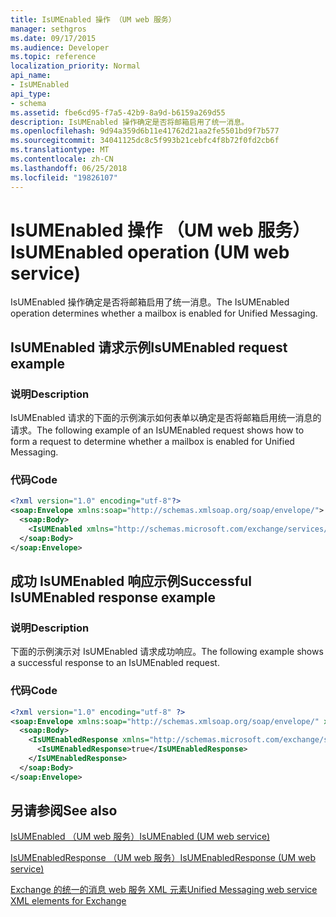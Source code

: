 ```yaml
---
title: IsUMEnabled 操作 （UM web 服务）
manager: sethgros
ms.date: 09/17/2015
ms.audience: Developer
ms.topic: reference
localization_priority: Normal
api_name:
- IsUMEnabled
api_type:
- schema
ms.assetid: fbe6cd95-f7a5-42b9-8a9d-b6159a269d55
description: IsUMEnabled 操作确定是否将邮箱启用了统一消息。
ms.openlocfilehash: 9d94a359d6b11e41762d21aa2fe5501bd9f7b577
ms.sourcegitcommit: 34041125dc8c5f993b21cebfc4f8b72f0fd2cb6f
ms.translationtype: MT
ms.contentlocale: zh-CN
ms.lasthandoff: 06/25/2018
ms.locfileid: "19826107"
---
```

# <a name="isumenabled-operation-um-web-service"></a><span data-ttu-id="f675e-103">IsUMEnabled 操作 （UM web 服务）</span><span class="sxs-lookup"><span data-stu-id="f675e-103">IsUMEnabled operation (UM web service)</span></span>

<span data-ttu-id="f675e-104">IsUMEnabled 操作确定是否将邮箱启用了统一消息。</span><span class="sxs-lookup"><span data-stu-id="f675e-104">The IsUMEnabled operation determines whether a mailbox is enabled for Unified Messaging.</span></span>
  
## <a name="isumenabled-request-example"></a><span data-ttu-id="f675e-105">IsUMEnabled 请求示例</span><span class="sxs-lookup"><span data-stu-id="f675e-105">IsUMEnabled request example</span></span>

### <a name="description"></a><span data-ttu-id="f675e-106">说明</span><span class="sxs-lookup"><span data-stu-id="f675e-106">Description</span></span>

<span data-ttu-id="f675e-107">IsUMEnabled 请求的下面的示例演示如何表单以确定是否将邮箱启用统一消息的请求。</span><span class="sxs-lookup"><span data-stu-id="f675e-107">The following example of an IsUMEnabled request shows how to form a request to determine whether a mailbox is enabled for Unified Messaging.</span></span>
  
### <a name="code"></a><span data-ttu-id="f675e-108">代码</span><span class="sxs-lookup"><span data-stu-id="f675e-108">Code</span></span>

```XML
<?xml version="1.0" encoding="utf-8"?>
<soap:Envelope xmlns:soap="http://schemas.xmlsoap.org/soap/envelope/">
  <soap:Body>
    <IsUMEnabled xmlns="http://schemas.microsoft.com/exchange/services/2006/messages" />
  </soap:Body>
</soap:Envelope>
```

## <a name="successful-isumenabled-response-example"></a><span data-ttu-id="f675e-109">成功 IsUMEnabled 响应示例</span><span class="sxs-lookup"><span data-stu-id="f675e-109">Successful IsUMEnabled response example</span></span>

### <a name="description"></a><span data-ttu-id="f675e-110">说明</span><span class="sxs-lookup"><span data-stu-id="f675e-110">Description</span></span>

<span data-ttu-id="f675e-111">下面的示例演示对 IsUMEnabled 请求成功响应。</span><span class="sxs-lookup"><span data-stu-id="f675e-111">The following example shows a successful response to an IsUMEnabled request.</span></span>
  
### <a name="code"></a><span data-ttu-id="f675e-112">代码</span><span class="sxs-lookup"><span data-stu-id="f675e-112">Code</span></span>

```XML
<?xml version="1.0" encoding="utf-8" ?>
<soap:Envelope xmlns:soap="http://schemas.xmlsoap.org/soap/envelope/" xmlns:xsi="http://www.w3.org/2001/XMLSchema-instance" xmlns:xsd="http://www.w3.org/2001/XMLSchema">
  <soap:Body>
    <IsUMEnabledResponse xmlns="http://schemas.microsoft.com/exchange/services/2006/messages">
      <IsUMEnabledResponse>true</IsUMEnabledResponse> 
    </IsUMEnabledResponse>
  </soap:Body>
</soap:Envelope>
```

## <a name="see-also"></a><span data-ttu-id="f675e-113">另请参阅</span><span class="sxs-lookup"><span data-stu-id="f675e-113">See also</span></span>



[<span data-ttu-id="f675e-114">IsUMEnabled （UM web 服务）</span><span class="sxs-lookup"><span data-stu-id="f675e-114">IsUMEnabled (UM web service)</span></span>](isumenabled-um-web-service.md)
  
[<span data-ttu-id="f675e-115">IsUMEnabledResponse （UM web 服务）</span><span class="sxs-lookup"><span data-stu-id="f675e-115">IsUMEnabledResponse (UM web service)</span></span>](isumenabledresponse-um-web-service.md)


[<span data-ttu-id="f675e-116">Exchange 的统一的消息 web 服务 XML 元素</span><span class="sxs-lookup"><span data-stu-id="f675e-116">Unified Messaging web service XML elements for Exchange</span></span>](unified-messaging-web-service-xml-elements-for-exchange.md)

